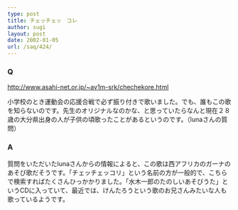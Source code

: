 ```yaml
---
type: post
title: チェッチェッ　コレ
author: sugi
layout: post
date: 2002-01-05
url: /saq/424/
---
```

### Q 

<a href="http://www.asahi-net.or.jp/~av1m-srk/chechekore.html" onclick="_gaq.push(['_trackEvent', 'outbound-article', 'http://www.asahi-net.or.jp/~av1m-srk/chechekore.html', 'http://www.asahi-net.or.jp/~av1m-srk/chechekore.html']);" >http://www.asahi-net.or.jp/~av1m-srk/chechekore.html</a>

小学校のとき運動会の応援合戦で必ず振り付きで歌いました。でも、誰もこの歌を知らないのです。先生のオリジナルなのかな、と思っていたらなんと現在２８歳の大分県出身の人が子供の頃歌ったことがあるというのです。（lunaさんの質問） 

### A 

質問をいただいたlunaさんからの情報によると、この歌は西アフリカのガーナのあそび歌だそうです。「チェッチェッコリ」という名前の方が一般的で、こちらで検索すればたくさんひっかかりました。「水木一郎のたのしいあそびうた」というCDに入っていて、最近では、けんたろうという歌のお兄さんみたいな人も歌っているようです。